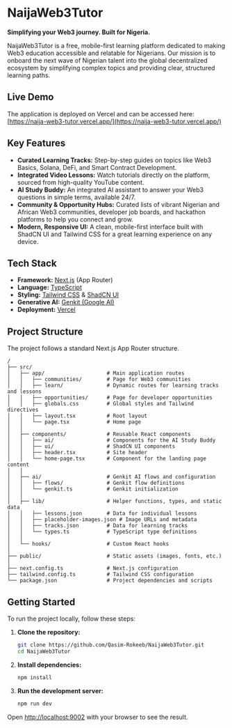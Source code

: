 
# NaijaWeb3Tutor

**Simplifying your Web3 journey. Built for Nigeria.**

NaijaWeb3Tutor is a free, mobile-first learning platform dedicated to making Web3 education accessible and relatable for Nigerians. Our mission is to onboard the next wave of Nigerian talent into the global decentralized ecosystem by simplifying complex topics and providing clear, structured learning paths.

## Live Demo

The application is deployed on Vercel and can be accessed here: [https://naija-web3-tutor.vercel.app/](https://naija-web3-tutor.vercel.app/)

## Key Features

*   **Curated Learning Tracks:** Step-by-step guides on topics like Web3 Basics, Solana, DeFi, and Smart Contract Development.
*   **Integrated Video Lessons:** Watch tutorials directly on the platform, sourced from high-quality YouTube content.
*   **AI Study Buddy:** An integrated AI assistant to answer your Web3 questions in simple terms, available 24/7.
*   **Community & Opportunity Hubs:** Curated lists of vibrant Nigerian and African Web3 communities, developer job boards, and hackathon platforms to help you connect and grow.
*   **Modern, Responsive UI:** A clean, mobile-first interface built with ShadCN UI and Tailwind CSS for a great learning experience on any device.

## Tech Stack

*   **Framework:** [Next.js](https://nextjs.org/) (App Router)
*   **Language:** [TypeScript](https://www.typescriptlang.org/)
*   **Styling:** [Tailwind CSS](https://tailwindcss.com/) & [ShadCN UI](https://ui.shadcn.com/)
*   **Generative AI:** [Genkit (Google AI)](https://firebase.google.com/docs/genkit)
*   **Deployment:** [Vercel](https://vercel.com/)

## Project Structure

The project follows a standard Next.js App Router structure.

```
/
├── src/
│   ├── app/                    # Main application routes
│   │   ├── communities/        # Page for Web3 communities
│   │   ├── learn/              # Dynamic routes for learning tracks and lessons
│   │   ├── opportunities/      # Page for developer opportunities
│   │   ├── globals.css         # Global styles and Tailwind directives
│   │   ├── layout.tsx          # Root layout
│   │   └── page.tsx            # Home page
│   │
│   ├── components/             # Reusable React components
│   │   ├── ai/                 # Components for the AI Study Buddy
│   │   ├── ui/                 # ShadCN UI components
│   │   ├── header.tsx          # Site header
│   │   └── home-page.tsx       # Component for the landing page content
│   │
│   ├── ai/                     # Genkit AI flows and configuration
│   │   ├── flows/              # Genkit flow definitions
│   │   └── genkit.ts           # Genkit initialization
│   │
│   ├── lib/                    # Helper functions, types, and static data
│   │   ├── lessons.json        # Data for individual lessons
│   │   ├── placeholder-images.json # Image URLs and metadata
│   │   ├── tracks.json         # Data for learning tracks
│   │   └── types.ts            # TypeScript type definitions
│   │
│   └── hooks/                  # Custom React hooks
│
├── public/                     # Static assets (images, fonts, etc.)
│
├── next.config.ts              # Next.js configuration
├── tailwind.config.ts          # Tailwind CSS configuration
└── package.json                # Project dependencies and scripts
```

## Getting Started

To run the project locally, follow these steps:

1.  **Clone the repository:**
    ```bash
    git clone https://github.com/Qasim-Rokeeb/NaijaWeb3Tutor.git
    cd NaijaWeb3Tutor
    ```

2.  **Install dependencies:**
    ```bash
    npm install
    ```

3.  **Run the development server:**
    ```bash
    npm run dev
    ```

Open [http://localhost:9002](http://localhost:9002) with your browser to see the result.
